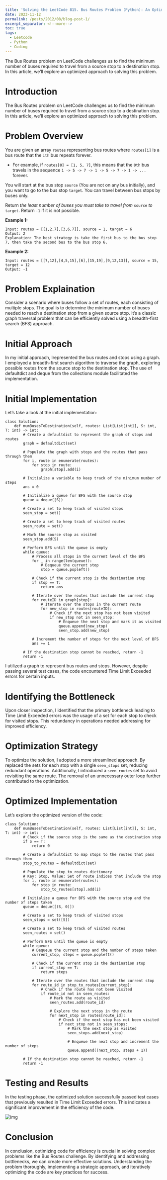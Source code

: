 ```yaml
---
title: 'Solving the LeetCode 815. Bus Routes Problem (Python): An Optimized Approach'
date: 2023-11-12
permalink: /posts/2012/08/blog-post-1/
excerpt_separator: <!--more-->
toc: true
tags:
  - Leetcode
  - Python
  - Coding
---
```


The Bus Routes problem on LeetCode challenges us to find the minimum number of buses required to travel from a source stop to a destination stop. In this article, we’ll explore an optimized approach to solving this problem.

Introduction
======

The Bus Routes problem on LeetCode challenges us to find the minimum number of buses required to travel from a source stop to a destination stop. In this article, we’ll explore an optimized approach to solving this problem.

# Problem Overview

You are given an array `routes` representing bus routes where `routes[i]` is a bus route that the `ith` bus repeats forever.

- For example, if `routes[0] = [1, 5, 7]`, this means that the `0th` bus travels in the sequence `1 -> 5 -> 7 -> 1 -> 5 -> 7 -> 1 -> ...` forever.

You will start at the bus stop `source` (You are not on any bus initially), and you want to go to the bus stop `target`. You can travel between bus stops by buses only.

Return *the least number of buses you must take to travel from* `source` *to* `target`. Return `-1` if it is not possible.

**Example 1:**

```
Input: routes = [[1,2,7],[3,6,7]], source = 1, target = 6
Output: 2
Explanation: The best strategy is take the first bus to the bus stop 7, then take the second bus to the bus stop 6.
```

**Example 2:**

```
Input: routes = [[7,12],[4,5,15],[6],[15,19],[9,12,13]], source = 15, target = 12
Output: -1
```

# Problem Explaination

Consider a scenario where buses follow a set of routes, each consisting of multiple stops. The goal is to determine the minimum number of buses needed to reach a destination stop from a given source stop. It’s a classic graph traversal problem that can be efficiently solved using a breadth-first search (BFS) approach.

# Initial Approach

In my initial approach, Irepresented the bus routes and stops using a graph. I employed a breadth-first search algorithm to traverse the graph, exploring possible routes from the source stop to the destination stop. The use of defaultdict and deque from the collections module facilitated the implementation.

# Initial Implementation

Let’s take a look at the initial implementation:

```
class Solution:
    def numBusesToDestination(self, routes: List[List[int]], S: int, T: int) -> int:
        # Create a defaultdict to represent the graph of stops and routes
        graph = defaultdict(set)

        # Populate the graph with stops and the routes that pass through them
        for i, route in enumerate(routes):
            for stop in route:
                graph[stop].add(i)
        
        # Initialize a variable to keep track of the minimum number of steps
        ans = 0

        # Initialize a queue for BFS with the source stop
        queue = deque([S])

        # Create a set to keep track of visited stops
        seen_stop = set()

        # Create a set to keep track of visited routes
        seen_route = set()

        # Mark the source stop as visited
        seen_stop.add(S)

        # Perform BFS until the queue is empty
        while queue:
            # Process all stops in the current level of the BFS
            for _ in range(len(queue)):
                # Dequeue the current stop
                stop = queue.popleft()

            # Check if the current stop is the destination stop
            if stop == T:
                return ans
            
            # Iterate over the routes that include the current stop
            for routeID in graph[stop]:
                # Iterate over the stops in the current route
                for new_stop in routes[routeID]:
                    # Check if the next stop has not been visited
                    if new_stop not in seen_stop:
                        # Enqueue the next stop and mark it as visited
                        queue.append(new_stop)
                        seen_stop.add(new_stop)

            # Increment the number of steps for the next level of BFS
            ans += 1
        
        # If the destination stop cannot be reached, return -1
        return -1
```

I utilized a graph to represent bus routes and stops. However, despite passing several test cases, the code encountered Time Limit Exceeded errors for certain inputs.

# Identifying the Bottleneck

Upon closer inspection, I identified that the primary bottleneck leading to Time Limit Exceeded errors was the usage of a set for each stop to check for visited stops. This redundancy in operations needed addressing for improved efficiency.

# Optimization Strategy

To optimize the solution, I adopted a more streamlined approach. By replaced the sets for each stop with a single `seen_stops` set, reducing redundant operations. Additionally, I introduced a `seen_routes` set to avoid revisiting the same route. The removal of an unnecessary outer loop further contributed to the optimization.

# Optimized Implementation

Let’s explore the optimized version of the code:

```
class Solution:
    def numBusesToDestination(self, routes: List[List[int]], S: int, T: int) -> int:
        # Check if the source stop is the same as the destination stop
        if S == T:
            return 0

        # Create a defaultdict to map stops to the routes that pass through them
        stop_to_routes = defaultdict(set)

        # Populate the stop_to_routes dictionary
        # Key: Stop, Value: Set of route indices that include the stop
        for i, route in enumerate(routes):
            for stop in route:
                stop_to_routes[stop].add(i)

        # Initialize a queue for BFS with the source stop and the number of steps taken
        queue = deque([(S, 0)])

        # Create a set to keep track of visited stops
        seen_stops = set([S])

        # Create a set to keep track of visited routes
        seen_routes = set()

        # Perform BFS until the queue is empty
        while queue:
            # Dequeue the current stop and the number of steps taken
            current_stop, steps = queue.popleft()

            # Check if the current stop is the destination stop
            if current_stop == T:
                return steps

            # Iterate over the routes that include the current stop
            for route_id in stop_to_routes[current_stop]:
                # Check if the route has not been visited
                if route_id not in seen_routes:
                    # Mark the route as visited
                    seen_routes.add(route_id)

                    # Explore the next stops in the route
                    for next_stop in routes[route_id]:
                        # Check if the next stop has not been visited
                        if next_stop not in seen_stops:
                            # Mark the next stop as visited
                            seen_stops.add(next_stop)

                            # Enqueue the next stop and increment the number of steps
                            queue.append((next_stop, steps + 1))

        # If the destination stop cannot be reached, return -1
        return -1
```

# Testing and Results

In the testing phase, the optimized solution successfully passed test cases that previously resulted in Time Limit Exceeded errors. This indicates a significant improvement in the efficiency of the code.

![img](https://miro.medium.com/v2/resize:fit:589/1*YUEO6M7fmyvyFafwank6hw.png)

# Conclusion

In conclusion, optimizing code for efficiency is crucial in solving complex problems like the Bus Routes challenge. By identifying and addressing bottlenecks, we can create more effective solutions. Understanding the problem thoroughly, implementing a strategic approach, and iteratively optimizing the code are key practices for success.